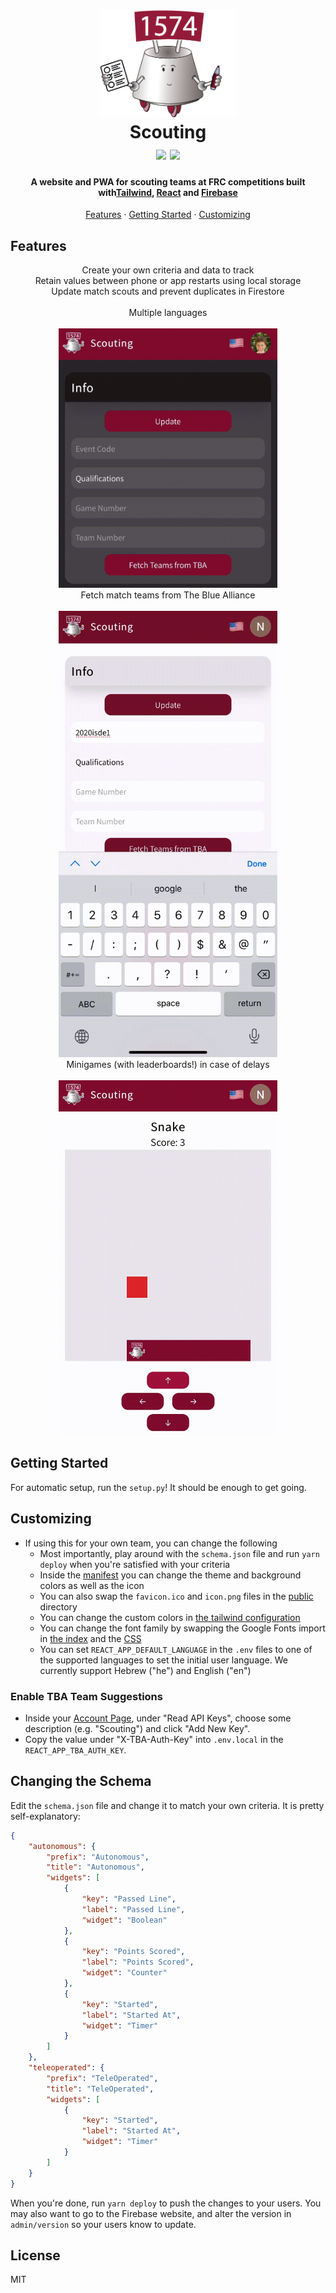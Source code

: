 <h1 align="center">
    <img src="docs/logo.png" width="218.5">
    <br />
    Scouting
    <br />
    <img src="https://img.shields.io/badge/license-MIT-blue.svg">
    <img src="https://img.shields.io/badge/PRs-welcome-brightgreen.svg">
</h1>

<h4 align="center">
    A website and PWA for scouting teams at FRC competitions built with<a href="https://tailwindcss.com">Tailwind</a>, <a href="https://reactjs.org">React</a> and <a href="https://firebase.google.com">Firebase</a>
</h4>

<p align="center">
    <a href="#features">Features</a>
    &middot
    <a href="#getting-started">Getting Started</a>
    &middot
    <a href="#customizing">Customizing</a>
</p>

## Features

<p align="center">
    Create your own criteria and data to track    
    <br />
    Retain values between phone or app restarts using local storage
    <br />
    Update match scouts and prevent duplicates in Firestore
    <br />
    <br />
    Multiple languages
    <br />
    <br />
    <img src="docs/languages.gif" alt="Multi language" width="350" />
    <br />
    Fetch match teams from The Blue Alliance
    <br />
    <br />
    <img src="docs/tba.gif" alt="TBA teams" width="350" />
    <br />
    Minigames (with leaderboards!) in case of delays
    <br />
    <br />
    <img src="docs/games.gif" alt="Snake" width="350" />
</p>

## Getting Started

For automatic setup, run the `setup.py`!
It should be enough to get going.

## Customizing

-   If using this for your own team, you can change the following
    -   Most importantly, play around with the `schema.json` file and run `yarn deploy` when you're satisfied with your criteria
    -   Inside the [manifest](./public/manifest.json) you can change the theme and background colors as well as the icon
    -   You can also swap the `favicon.ico` and `icon.png` files in the [public](./public) directory
    -   You can change the custom colors in [the tailwind configuration](./tailwind.config.js)
    -   You can change the font family by swapping the Google Fonts import in [the index](./public/index.html) and the [CSS](./src/index.css)
    -   You can set `REACT_APP_DEFAULT_LANGUAGE` in the `.env` files to one of the supported languages to set the initial user language. We currently support Hebrew ("he") and English ("en")

### Enable TBA Team Suggestions

-   Inside your [Account Page](https://www.thebluealliance.com/account), under "Read API Keys", choose some description (e.g. "Scouting") and click "Add New Key".
-   Copy the value under "X-TBA-Auth-Key" into `.env.local` in the `REACT_APP_TBA_AUTH_KEY`.

## Changing the Schema

Edit the `schema.json` file and change it to match your own criteria.
It is pretty self-explanatory:

```json
{
    "autonomous": {
        "prefix": "Autonomous",
        "title": "Autonomous",
        "widgets": [
            {
                "key": "Passed Line",
                "label": "Passed Line",
                "widget": "Boolean"
            },
            {
                "key": "Points Scored",
                "label": "Points Scored",
                "widget": "Counter"
            },
            {
                "key": "Started",
                "label": "Started At",
                "widget": "Timer"
            }
        ]
    },
    "teleoperated": {
        "prefix": "TeleOperated",
        "title": "TeleOperated",
        "widgets": [
            {
                "key": "Started",
                "label": "Started At",
                "widget": "Timer"
            }
        ]
    }
}
```

When you're done, run `yarn deploy` to push the changes to your users. You may also want to go to the Firebase website, and alter the version in `admin/version` so your users know to update.

## License

MIT
